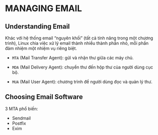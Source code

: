 # MANAGING EMAIL
## Understanding Email

Khác với hệ thống email “nguyên khối” (tất cả tính năng trong một chương trình),
Linux chia việc xử lý email thành nhiều thành phần nhỏ, mỗi phần đảm nhiệm một nhiệm vụ riêng biệt.

  - `MTA` (Mail Transfer Agent): gửi và nhận thư giữa các máy chủ.

  - `MDA` (Mail Delivery Agent): chuyển thư đến hộp thư của người dùng cục bộ.

  - `MUA` (Mail User Agent): chương trình để người dùng đọc và quản lý thư.

## Choosing Email Software
3 MTA phổ biến:
- Sendmail
- Postfix
- Exim